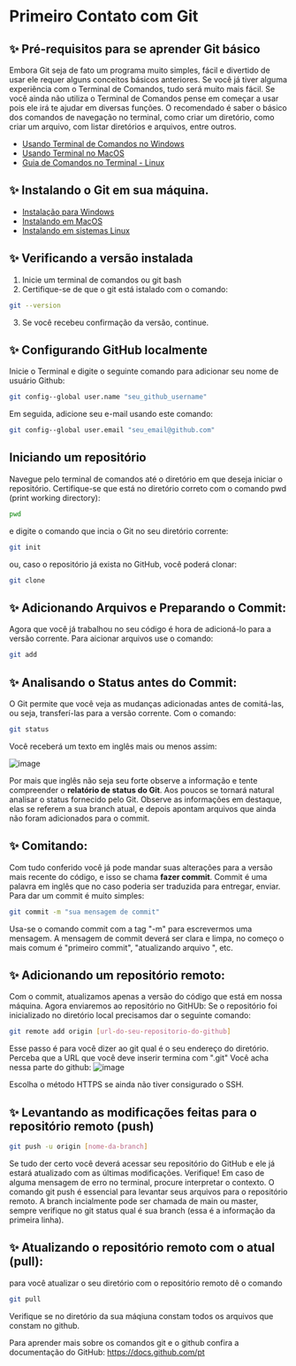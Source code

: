 # Primeiro Contato com Git

## :sparkles: Pré-requisitos para se aprender Git básico
Embora Git seja de fato um programa muito simples, fácil e divertido de usar ele requer alguns conceitos básicos anteriores. Se você já tiver alguma experiência com
o Terminal de Comandos, tudo será muito mais fácil. Se você ainda não utiliza o Terminal de Comandos pense em começar a usar pois ele irá te ajudar em diversas 
funções. O recomendado é saber o básico dos comandos de navegação no terminal, como criar um diretório, como criar um arquivo, com listar diretórios e arquivos, entre 
outros.
- [Usando Terminal de Comandos no Windows](https://blog.cod3r.com.br/terminal-no-windows/)
- [Usando Terminal no MacOS](https://recoverit.wondershare.com.br/mac-tips/how-to-open-terminal-and-use-terminal-on-mac.html)
- [Guia de Comandos no Terminal - Linux](https://www.hostinger.com.br/tutoriais/comandos-linux) 


## :sparkles: Instalando o Git em sua máquina. 
- [Instalação para Windows](https://dicasdeprogramacao.com.br/como-instalar-o-git-no-windows/)
- [Instalando em MacOS](https://br.atsit.in/archives/30539) 
- [Instalando em sistemas Linux](https://git-scm.com/book/pt-br/v2/Come%C3%A7ando-Instalando-o-Git) 


## :sparkles: Verificando a versão instalada
1. Inicie um terminal de comandos ou git bash
2. Certifique-se de que o git está istalado com o comando:
```bash
git --version
```
3. Se você recebeu confirmação da versão, continue.

## :sparkles: Configurando GitHub localmente
Inicie o Terminal e digite o seguinte comando para adicionar seu nome de usuário Github:
```bash
git config--global user.name "seu_github_username"
```

Em seguida, adicione seu e-mail usando este comando:
```bash
git config--global user.email "seu_email@github.com"
```

## Iniciando um repositório 
Navegue pelo terminal de comandos até o diretório em que deseja iniciar o repositório. 
Certifique-se que está no diretório correto com o comando pwd (print working directory):
```bash
pwd
```
e digite o comando que incia o Git no seu diretório corrente:
```bash
git init
```
ou, caso o repositório já exista no GitHub, você poderá clonar:
```bash
git clone
```


## :sparkles: Adicionando Arquivos e Preparando o Commit: 
Agora que você já trabalhou no seu código é hora de adicioná-lo para a versão corrente. 
Para aicionar arquivos use o comando:
```bash
git add
```

## :sparkles: Analisando o Status antes do Commit:
O Git permite que você veja as mudanças adicionadas antes de comitá-las, ou seja, transferí-las para a versão corrente. 
Com o comando: 
```bash
git status
```
Você receberá um texto em inglês mais ou menos assim: 

![image](https://user-images.githubusercontent.com/72423464/155199941-05ae18c1-364d-4315-8409-8f3a1af8d2df.png)

Por mais que inglês não seja seu forte observe a informação e tente compreender o **relatório de status do Git**. 
Aos poucos se tornará natural analisar o status fornecido pelo Git. Observe as informações em destaque, elas se referem a sua branch atual, 
e depois apontam arquivos que ainda não foram adicionados para o commit.

## :sparkles: Comitando:

Com tudo conferido você já pode mandar suas alterações para a versão mais recente do código, e isso se chama __fazer commit__.
Commit é uma palavra em inglês que no caso poderia ser traduzida para entregar, enviar.
Para dar um commit é muito simples:
```bash
git commit -m "sua mensagem de commit" 
```

Usa-se o comando commit com a tag "-m" para escrevermos uma mensagem. A mensagem de commit deverá ser clara e limpa, no começo o mais comum é 
"primeiro commit", "atualizando arquivo ", etc.

## :sparkles: Adicionando um repositório remoto:
Com o commit, atualizamos apenas a versão do código que está em nossa máquina. Agora enviaremos ao repositório no GitHUb: 
Se o repositório foi inicializado no diretório local precisamos dar o seguinte comando: 

```bash
git remote add origin [url-do-seu-repositorio-do-github]
```
Esse passo é para você dizer ao git qual é o seu endereço do diretório. Perceba que a URL que você deve inserir termina com ".git"
Você acha nessa parte do github:
![image](https://user-images.githubusercontent.com/72423464/155206018-56727358-d41d-414a-af8c-7b61295e08f8.png)


Escolha o método HTTPS se ainda não tiver consigurado o SSH.

## :sparkles: Levantando as modificações feitas para o repositório remoto (push)
```bash
git push -u origin [nome-da-branch]

```
Se tudo der certo você deverá acessar seu repositório do GitHub e ele já estará atualizado com as últimas modificações. Verifique!
Em caso de alguma mensagem de erro no terminal, procure interpretar o contexto.
O comando git push é essencial para levantar seus arquivos para o repositório remoto.
A branch incialmente pode ser chamada de main ou master, sempre verifique no git status qual é sua branch (essa é a informação da primeira linha).

## :sparkles: Atualizando o repositório remoto com o atual (pull):
para você atualizar o seu diretório com o repositório remoto dê o comando
```bash
git pull
```
Verifique se no diretório da sua máqiuna constam todos os arquivos que constam no github. 

Para aprender mais sobre os comandos git e o github confira a documentação do GitHub:
https://docs.github.com/pt




